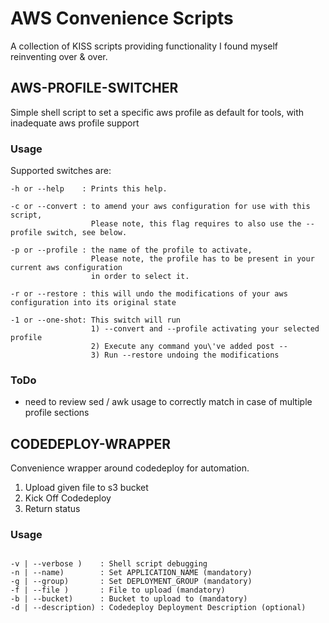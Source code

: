 # AWS Convenience Scripts

A collection of KISS scripts providing functionality I found myself reinventing over & over.

## AWS-PROFILE-SWITCHER

Simple shell script to set a specific aws profile as default for tools, with inadequate aws profile support

### Usage

Supported switches are:

```
-h or --help    : Prints this help.

-c or --convert : to amend your aws configuration for use with this script,
                  Please note, this flag requires to also use the --profile switch, see below.

-p or --profile : the name of the profile to activate,
                  Please note, the profile has to be present in your current aws configuration
                  in order to select it.

-r or --restore : this will undo the modifications of your aws configuration into its original state

-1 or --one-shot: This switch will run
                  1) --convert and --profile activating your selected profile
                  2) Execute any command you\'ve added post --
                  3) Run --restore undoing the modifications
```

### ToDo

* need to review sed / awk usage to correctly match in case of multiple profile sections

## CODEDEPLOY-WRAPPER

Convenience wrapper around codedeploy for automation.

1) Upload given file to s3 bucket
2) Kick Off Codedeploy
3) Return status

### Usage

```

-v | --verbose )    : Shell script debugging
-n | --name)        : Set APPLICATION_NAME (mandatory)
-g | --group)       : Set DEPLOYMENT_GROUP (mandatory)
-f | --file )       : File to upload (mandatory)
-b | --bucket)      : Bucket to upload to (mandatory)
-d | --description) : Codedeploy Deployment Description (optional)
```
